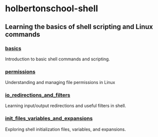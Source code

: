 # holbertonschool-shell
## Learning the basics of shell scripting and Linux commands

### [basics](https://github.com/JeffToken31/holbertonschool-shell/tree/main/basics)
Introduction to basic shell commands and scripting.

### [permissions](https://github.com/JeffToken31/holbertonschool-shell/tree/main/permissions)
Understanding and managing file permissions in Linux

### [io_redirections_and_filters](https://github.com/JeffToken31/holbertonschool-shell/tree/main/io_redirections_and_filters)
Learning input/output redirections and useful filters in shell.

### [init_files_variables_and_expansions](https://github.com/JeffToken31/holbertonschool-shell/tree/main/init_files_variables_and_expansions)
Exploring shell initialization files, variables, and expansions.
